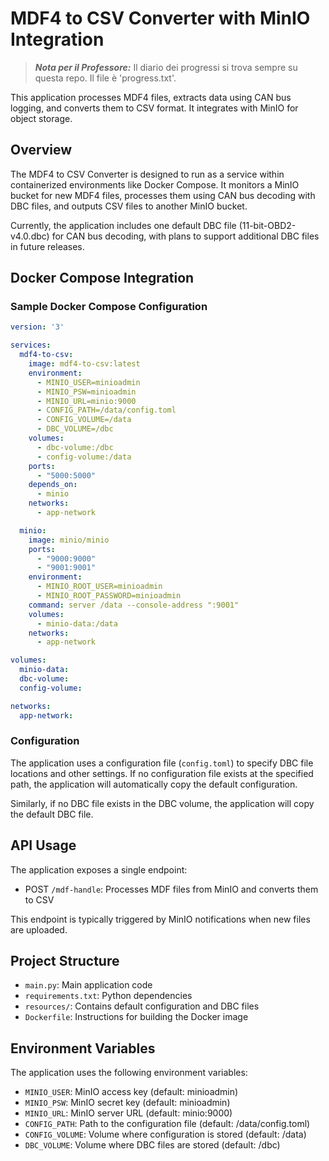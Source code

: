 # MDF4 to CSV Converter with MinIO Integration

> **_Nota per il Professore:_**  Il diario dei progressi si trova sempre su questa repo. Il file è 'progress.txt'.

This application processes MDF4 files, extracts data using CAN bus logging, and converts them to CSV format. It integrates with MinIO for object storage.

## Overview

The MDF4 to CSV Converter is designed to run as a service within containerized environments like Docker Compose. It monitors a MinIO bucket for new MDF4 files, processes them using CAN bus decoding with DBC files, and outputs CSV files to another MinIO bucket.

Currently, the application includes one default DBC file (11-bit-OBD2-v4.0.dbc) for CAN bus decoding, with plans to support additional DBC files in future releases.

## Docker Compose Integration

### Sample Docker Compose Configuration

```yaml
version: '3'

services:
  mdf4-to-csv:
    image: mdf4-to-csv:latest
    environment:
      - MINIO_USER=minioadmin
      - MINIO_PSW=minioadmin
      - MINIO_URL=minio:9000
      - CONFIG_PATH=/data/config.toml
      - CONFIG_VOLUME=/data
      - DBC_VOLUME=/dbc
    volumes:
      - dbc-volume:/dbc
      - config-volume:/data
    ports:
      - "5000:5000"
    depends_on:
      - minio
    networks:
      - app-network

  minio:
    image: minio/minio
    ports:
      - "9000:9000"
      - "9001:9001"
    environment:
      - MINIO_ROOT_USER=minioadmin
      - MINIO_ROOT_PASSWORD=minioadmin
    command: server /data --console-address ":9001"
    volumes:
      - minio-data:/data
    networks:
      - app-network

volumes:
  minio-data:
  dbc-volume:
  config-volume:

networks:
  app-network:
```

### Configuration

The application uses a configuration file (`config.toml`) to specify DBC file locations and other settings. If no configuration file exists at the specified path, the application will automatically copy the default configuration.

Similarly, if no DBC file exists in the DBC volume, the application will copy the default DBC file.


## API Usage

The application exposes a single endpoint:

- POST `/mdf-handle`: Processes MDF files from MinIO and converts them to CSV

This endpoint is typically triggered by MinIO notifications when new files are uploaded.

## Project Structure

- `main.py`: Main application code
- `requirements.txt`: Python dependencies
- `resources/`: Contains default configuration and DBC files
- `Dockerfile`: Instructions for building the Docker image

## Environment Variables

The application uses the following environment variables:

- `MINIO_USER`: MinIO access key (default: minioadmin)
- `MINIO_PSW`: MinIO secret key (default: minioadmin)
- `MINIO_URL`: MinIO server URL (default: minio:9000)
- `CONFIG_PATH`: Path to the configuration file (default: /data/config.toml)
- `CONFIG_VOLUME`: Volume where configuration is stored (default: /data)
- `DBC_VOLUME`: Volume where DBC files are stored (default: /dbc)
